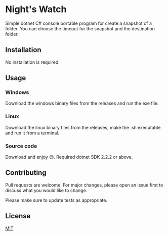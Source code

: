 # Night's Watch

Simple dotnet C# console portable program for create a snapshot of a folder.
You can choose the timeout for the snapshot and the destination folder.

## Installation

No installation is required.
## Usage
### Windows
Download the windows binary files from the releases and run the exe file.
### Linux
Download the linux binary files from the releases, make the .sh executable and run it from a terminal.
### Source code
Download and enjoy 😊. Required dotnet SDK 2.2.2 or above.
## Contributing
Pull requests are welcome. For major changes, please open an issue first to discuss what you would like to change.

Please make sure to update tests as appropriate.

## License
[MIT](https://choosealicense.com/licenses/mit/)